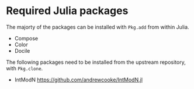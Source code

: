 # Required Julia packages
The majorty of the packages can be installed with `Pkg.add` from within Julia.

- Compose
- Color
- Docile

The following packages need to be installed from the upstream repository, with `Pkg.clone`.

- IntModN https://github.com/andrewcooke/IntModN.jl
